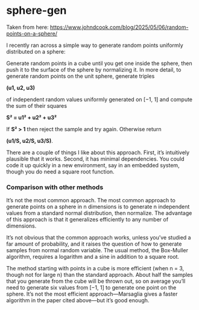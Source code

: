 # sphere-gen
Taken from here: 
https://www.johndcook.com/blog/2025/05/06/random-points-on-a-sphere/

I recently ran across a simple way to generate random points uniformly distributed on a sphere: 

Generate random points in a cube until you get one inside the sphere, then push it to the surface of the sphere by normalizing it.
In more detail, to generate random points on the unit sphere, generate triples

**(u1, u2, u3)**

of independent random values uniformly generated on [−1, 1] and compute the sum of their squares

**S² = u1² + u2² + u3²**

If **S² > 1** then reject the sample and try again. Otherwise return

**(u1/S, u2/S, u3/S)**.

There are a couple of things I like about this approach. First, it’s intuitively plausible that it works. Second, it has minimal dependencies. You could code it up quickly in a new environment, say in an embedded system, though you do need a square root function.

### Comparison with other methods
It’s not the most common approach. The most common approach to generate points on a sphere in n dimensions is to generate n independent values from a standard normal distribution, then normalize. The advantage of this approach is that it generalizes efficiently to any number of dimensions.

It’s not obvious that the common approach works, unless you’ve studied a far amount of probability, and it raises the question of how to generate samples from normal random variable. The usual method, the Box-Muller algorithm, requires a logarithm and a sine in addition to a square root.

The method starting with points in a cube is more efficient (when n = 3, though not for large n) than the standard approach. About half the samples that you generate from the cube will be thrown out, so on average you’ll need to generate six values from [−1, 1] to generate one point on the sphere. It’s not the most efficient approach—Marsaglia gives a faster algorithm in the paper cited above—but it’s good enough.